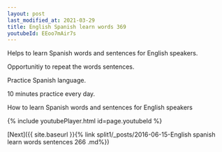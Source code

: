 ```yaml
---
layout: post
last_modified_at: 2021-03-29
title: English Spanish learn words 369 
youtubeId: EEoo7mAir7s
---
```

 
 
Helps to learn Spanish words and sentences for English speakers.

Opportunitiy to repeat the words sentences. 

Practice Spanish language. 
 
10 minutes practice every day. 
 
How to learn Spanish words and sentences for English speakers 
 
{% include youtubePlayer.html id=page.youtubeId %}
 
 
[Next]({{ site.baseurl }}{% link  split1/_posts/2016-06-15-English spanish learn words sentences 266 .md%})
 
